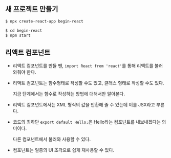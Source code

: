 ## 새 프로젝트 만들기

```bash
$ npx create-react-app begin-react

$ cd begin-react
$ npm start
```

## 리액트 컴포넌트

- 리액트 컴포넌트를 만들 땐, `import React from 'react'`를 통해 리액트를 불러와줘야 한다.

- 리액트 컴포넌트는 함수형태로 작성할 수도 있고, 클래스 형태로 작성할 수도 있다.

  지금 단계에서는 함수로 작성하는 방법에 대해서만 알아본다.

- 리액트 컴포넌트에서는 XML 형식의 값을 반환해 줄 수 있는데 이를 JSX라고 부른다.

- 코드의 최하단 `export default Hello;`은 Hello라는 컴포넌트를 내보내겠다는 의미이다.

  다른 컴포넌트에서 불러와 사용할 수 있다.

- 컴포넌트는 일종의 UI 조각으로 쉽게 재사용할 수 있다.

